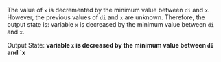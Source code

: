 The value of `x` is decremented by the minimum value between `di` and `x`. However, the previous values of `di` and `x` are unknown. Therefore, the output state is: variable `x` is decreased by the minimum value between `di` and `x`.

Output State: **variable `x` is decreased by the minimum value between `di` and `x**